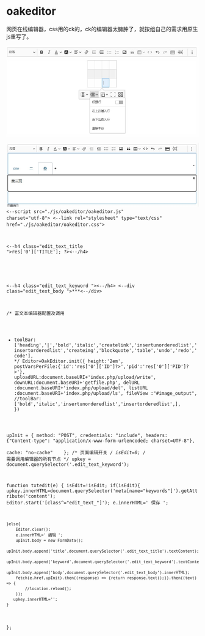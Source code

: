 # oakeditor
网页在线编辑器，css用的ck的，ck的编辑器太臃肿了，就按组自己的需求用原生js重写了。

![image](https://github.com/chouyou/oakeditor/blob/main/img/13.jpg)

![image](https://github.com/chouyou/oakeditor/blob/main/img/12.jpg)
<code>
<--script src="./js/oakeditor/oakeditor.js" charset="utf-8"></script>
<--link rel="stylesheet" type="text/css" href="./js/oakeditor/oakeditor.css">

<--h4 class="edit_text_title "><?php echo $this->res['0']['TITLE']; ?><--/h4>
<!-- 本页关键字编辑部分 ，js更新 -->
<--h4 class="edit_text_keyword "><--/h4>
<--div class="edit_text_body ">***<--/div>

/*  富文本编辑器配置及调用 
*   toolBar:['heading','|','bold','italic','createlink','insertunorderedlist','insertorderedlist','createimg','blockquote','table','undo','redo','code'],
*/
Editor=OakEditor.init({
	height:'2em',
	postVarsPerFile:{'id':'<?php echo $this->res['0']['ID']?>','pid':'<?php echo $this->res['0']['PID']?>'},
	uploadURL:document.baseURI+'index.php/upload/write',
	downURL:document.baseURI+'getfile.php',
	delURL   :document.baseURI+'index.php/upload/del',
	listURL  :document.baseURI+'index.php/upload/ls',
	fileView :"#image_output",
	//toolBar:['bold','italic','insertunorderedlist','insertorderedlist',],
})

upInit = {
	method: "POST",
  	credentials: "include",
  	headers: {"Content-type": "application/x-www-form-urlencoded; charset=UTF-8"},
  	cache: "no-cache"   
};
/* 页面编辑开关 */
isEdit=0;
/* 需要调用编辑器的所有节点 */
upkey = document.querySelector('.edit_text_keyword');

function txtedit(e)
{
	isEdit=!isEdit;
	if(isEdit){
		upkey.innerHTML=document.querySelector('meta[name="keywords"]').getAttribute('content');
		Editor.start('[class^="edit_text_"]');
		e.innerHTML=' 保存 ';

	}else{
		Editor.clear();
		e.innerHTML=' 编辑 ';
		upInit.body = new FormData();
		upInit.body.append('title',document.querySelector('.edit_text_title').textContent);
		upInit.body.append('keyword',document.querySelector('.edit_text_keyword').textContent);
		upInit.body.append('body',document.querySelector('.edit_text_body').innerHTML);
		fetch(e.href,upInit).then((response) => {return response.text();}).then((text) => {
			//location.reload();
		});
	   upkey.innerHTML='';	
	}
};
</code>

